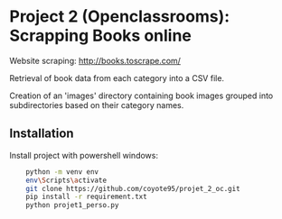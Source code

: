 
# Project 2 (Openclassrooms): Scrapping Books online 

Website scraping: http://books.toscrape.com/ 

Retrieval of book data from each category into a CSV file.

Creation of an 'images' directory containing book images grouped into subdirectories based on their category names.


## Installation

Install project with powershell windows: 

```bash
    python -m venv env
    env\Scripts\activate
    git clone https://github.com/coyote95/projet_2_oc.git
    pip install -r requirement.txt
    python projet1_perso.py
```
    
